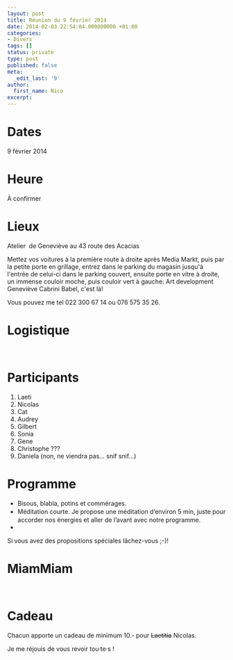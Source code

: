 ```yaml
---
layout: post
title: Réunion du 9 février 2014
date: 2014-02-03 22:54:04.000000000 +01:00
categories:
- Divers
tags: []
status: private
type: post
published: false
meta:
  _edit_last: '9'
author:
  first_name: Nico
excerpt:
---
```

<h1>Dates</h1>
<p>9 février 2014</p>
<h1>Heure</h1>
<p>À confirmer</p>
<h1>Lieux</h1>
<p>Atelier  de Geneviève au 43 route des Acacias</p>
<p>Mettez vos voitures à la première route à droite après Media Markt, puis par la petite porte en grillage, entrez dans le parking du magasin jusqu'à l'entrée de celui-ci dans le parking couvert, ensuite porte en vitre à droite, un immense couloir moche, puis couloir vert à gauche: Art development Geneviève Cabrini Babel, c'est là!</p>
<p>Vous pouvez me tel 022 300 67 14 ou 076 575 35 26.</p>
<h1>Logistique</h1>
<p>&nbsp;</p>
<h1>Participants</h1>
<ol>
<li>Laeti</li>
<li>Nicolas</li>
<li>Cat</li>
<li>Audrey</li>
<li>Gilbert</li>
<li>Sonia</li>
<li>Gene</li>
<li>Christophe ???</li>
<li>Daniela (non, ne viendra pas... snif snif...)</li>
</ol>
<h1>Programme</h1>
<ul>
<li>Bisous, blabla, potins et commérages.</li>
<li><span style="line-height: 1.5em;">Méditation courte. Je propose une méditation d’environ 5 min, juste pour accorder nos énergies et aller de l’avant avec notre programme.</span></li>
<li></li>
</ul>
<p>Si vous avez des propositions spéciales lâchez-vous ;-)!</p>
<h1>MiamMiam</h1>
<p>&nbsp;</p>
<h1>Cadeau</h1>
<p>Chacun apporte un cadeau de minimum 10.- pour <del>Laetitia</del> Nicolas.</p>
<p>Je me réjouis de vous revoir tou·te·s !</p>
<p>&nbsp;</p>
